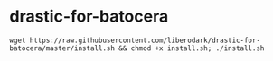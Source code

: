 # drastic-for-batocera

`wget https://raw.githubusercontent.com/liberodark/drastic-for-batocera/master/install.sh && chmod +x install.sh; ./install.sh`
